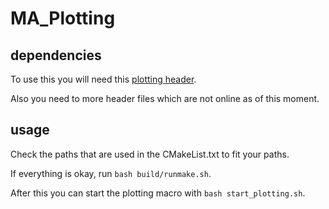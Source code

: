 # MA_Plotting

## dependencies
To use this you will need this [plotting header](https://github.com/krschmit-cern/Header).

Also you need to more header files which are not online as of this moment.

## usage
Check the paths that are used in the CMakeList.txt to fit your paths.

If everything is okay, run `bash build/runmake.sh`.

After this you can start the plotting macro with `bash start_plotting.sh`.
